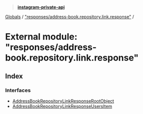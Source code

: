 > **[instagram-private-api](../README.md)**

[Globals](../README.md) / ["responses/address-book.repository.link.response"](_responses_address_book_repository_link_response_.md) /

# External module: "responses/address-book.repository.link.response"

## Index

### Interfaces

* [AddressBookRepositoryLinkResponseRootObject](../interfaces/_responses_address_book_repository_link_response_.addressbookrepositorylinkresponserootobject.md)
* [AddressBookRepositoryLinkResponseUsersItem](../interfaces/_responses_address_book_repository_link_response_.addressbookrepositorylinkresponseusersitem.md)